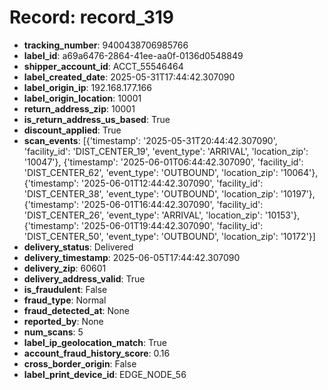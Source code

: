 # Record: record_319

- **tracking_number**: 9400438706985766
- **label_id**: a69a6476-2864-41ee-aa0f-0136d0548849
- **shipper_account_id**: ACCT_55546464
- **label_created_date**: 2025-05-31T17:44:42.307090
- **label_origin_ip**: 192.168.177.166
- **label_origin_location**: 10001
- **return_address_zip**: 10001
- **is_return_address_us_based**: True
- **discount_applied**: True
- **scan_events**: [{'timestamp': '2025-05-31T20:44:42.307090', 'facility_id': 'DIST_CENTER_19', 'event_type': 'ARRIVAL', 'location_zip': '10047'}, {'timestamp': '2025-06-01T06:44:42.307090', 'facility_id': 'DIST_CENTER_62', 'event_type': 'OUTBOUND', 'location_zip': '10064'}, {'timestamp': '2025-06-01T12:44:42.307090', 'facility_id': 'DIST_CENTER_38', 'event_type': 'OUTBOUND', 'location_zip': '10197'}, {'timestamp': '2025-06-01T16:44:42.307090', 'facility_id': 'DIST_CENTER_26', 'event_type': 'ARRIVAL', 'location_zip': '10153'}, {'timestamp': '2025-06-01T19:44:42.307090', 'facility_id': 'DIST_CENTER_50', 'event_type': 'OUTBOUND', 'location_zip': '10172'}]
- **delivery_status**: Delivered
- **delivery_timestamp**: 2025-06-05T17:44:42.307090
- **delivery_zip**: 60601
- **delivery_address_valid**: True
- **is_fraudulent**: False
- **fraud_type**: Normal
- **fraud_detected_at**: None
- **reported_by**: None
- **num_scans**: 5
- **label_ip_geolocation_match**: True
- **account_fraud_history_score**: 0.16
- **cross_border_origin**: False
- **label_print_device_id**: EDGE_NODE_56